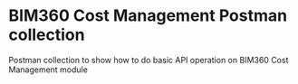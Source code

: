 # BIM360 Cost Management Postman collection
 Postman collection to show how to do basic API operation on BIM360 Cost Management module
